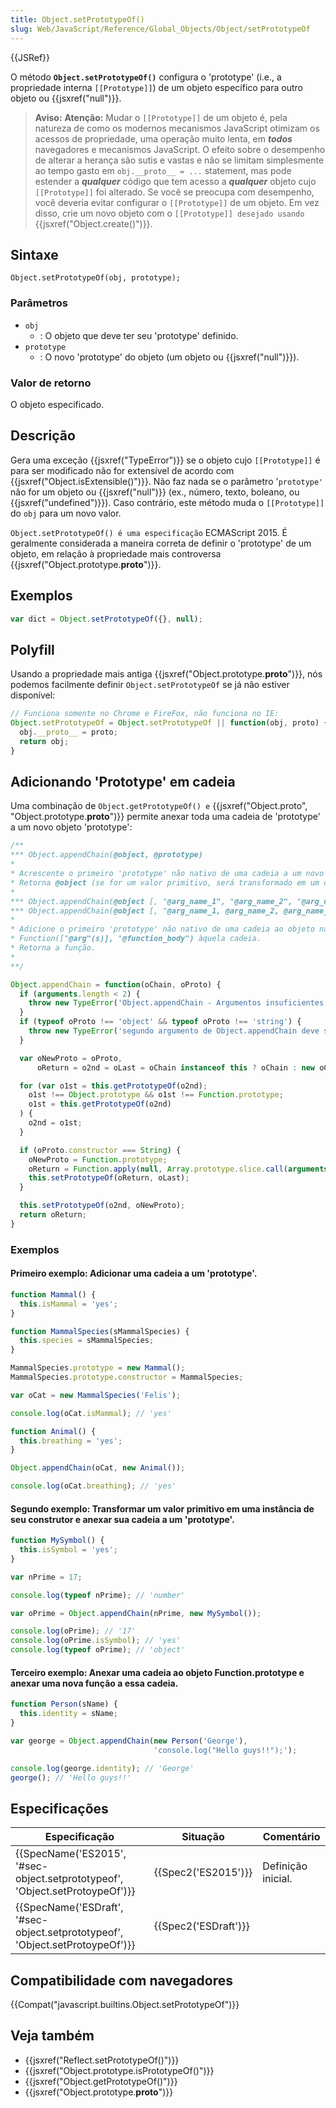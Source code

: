 ```yaml
---
title: Object.setPrototypeOf()
slug: Web/JavaScript/Reference/Global_Objects/Object/setPrototypeOf
---
```

{{JSRef}}

O método **`Object.setPrototypeOf()`** configura o 'prototype' (i.e., a propriedade interna `[[Prototype]]`) de um objeto específico para outro objeto ou {{jsxref("null")}}.

> **Aviso:** **Atenção:** Mudar o `[[Prototype]]` de um objeto é, pela natureza de como os modernos mecanismos JavaScript otimizam os acessos de propriedade, uma operação muito lenta, em **_todos_** navegadores e mecanismos JavaScript. O efeito sobre o desempenho de alterar a herança são sutis e vastas e não se limitam simplesmente ao tempo gasto em `obj.__proto__ = ...` statement, mas pode estender a **_qualquer_** código que tem acesso a **_qualquer_** objeto cujo `[[Prototype]]` foi alterado. Se você se preocupa com desempenho, você deveria evitar configurar o `[[Prototype]]` de um objeto. Em vez disso, crie um novo objeto com o `[[Prototype]] desejado usando` {{jsxref("Object.create()")}}.

## Sintaxe

```
Object.setPrototypeOf(obj, prototype);
```

### Parâmetros

- `obj`
  - : O objeto que deve ter seu 'prototype' definido.
- `prototype`
  - : O novo 'prototype' do objeto (um objeto ou {{jsxref("null")}}).

### Valor de retorno

O objeto especificado.

## Descrição

Gera uma exceção {{jsxref("TypeError")}} se o objeto cujo `[[Prototype]]` é para ser modificado não for extensível de acordo com {{jsxref("Object.isExtensible()")}}. Não faz nada se o parâmetro '`prototype'` não for um objeto ou {{jsxref("null")}} (ex., número, texto, boleano, ou {{jsxref("undefined")}}). Caso contrário, este método muda o `[[Prototype]]` do `obj` para um novo valor.

`Object.setPrototypeOf() é uma especificação` ECMAScript 2015. É geralmente considerada a maneira correta de definir o 'prototype' de um objeto, em relação à propriedade mais controversa {{jsxref("Object.prototype.__proto__")}}.

## Exemplos

```js
var dict = Object.setPrototypeOf({}, null);
```

## Polyfill

Usando a propriedade mais antiga {{jsxref("Object.prototype.__proto__")}}, nós podemos facilmente definir `Object.setPrototypeOf` se já não estiver disponível:

```js
// Funciona somente no Chrome e FireFox, não funciona no IE:
Object.setPrototypeOf = Object.setPrototypeOf || function(obj, proto) {
  obj.__proto__ = proto;
  return obj;
}
```

## Adicionando 'Prototype' em cadeia

Uma combinação de `Object.getPrototypeOf() e` {{jsxref("Object.proto", "Object.prototype.__proto__")}} permite anexar toda uma cadeia de 'prototype' a um novo objeto 'prototype':

```js
/**
*** Object.appendChain(@object, @prototype)
*
* Acrescente o primeiro 'prototype' não nativo de uma cadeia a um novo 'prototype'.
* Retorna @object (se for um valor primitivo, será transformado em um objeto).
*
*** Object.appendChain(@object [, "@arg_name_1", "@arg_name_2", "@arg_name_3", "..."], "@function_body")
*** Object.appendChain(@object [, "@arg_name_1, @arg_name_2, @arg_name_3, ..."], "@function_body")
*
* Adicione o primeiro 'prototype' não nativo de uma cadeia ao objeto nativo Function.prototype, então anexar a nova função
* Function(["@arg"(s)], "@function_body") àquela cadeia.
* Retorna a função.
*
**/

Object.appendChain = function(oChain, oProto) {
  if (arguments.length < 2) {
    throw new TypeError('Object.appendChain - Argumentos insuficientes');
  }
  if (typeof oProto !== 'object' && typeof oProto !== 'string') {
    throw new TypeError('segundo argumento de Object.appendChain deve ser um objeto ou uma string');
  }

  var oNewProto = oProto,
      oReturn = o2nd = oLast = oChain instanceof this ? oChain : new oChain.constructor(oChain);

  for (var o1st = this.getPrototypeOf(o2nd);
    o1st !== Object.prototype && o1st !== Function.prototype;
    o1st = this.getPrototypeOf(o2nd)
  ) {
    o2nd = o1st;
  }

  if (oProto.constructor === String) {
    oNewProto = Function.prototype;
    oReturn = Function.apply(null, Array.prototype.slice.call(arguments, 1));
    this.setPrototypeOf(oReturn, oLast);
  }

  this.setPrototypeOf(o2nd, oNewProto);
  return oReturn;
}
```

### Exemplos

#### Primeiro exemplo: Adicionar uma cadeia a um 'prototype'.

```js
function Mammal() {
  this.isMammal = 'yes';
}

function MammalSpecies(sMammalSpecies) {
  this.species = sMammalSpecies;
}

MammalSpecies.prototype = new Mammal();
MammalSpecies.prototype.constructor = MammalSpecies;

var oCat = new MammalSpecies('Felis');

console.log(oCat.isMammal); // 'yes'

function Animal() {
  this.breathing = 'yes';
}

Object.appendChain(oCat, new Animal());

console.log(oCat.breathing); // 'yes'
```

#### Segundo exemplo: Transformar um valor primitivo em uma instância de seu construtor e anexar sua cadeia a um 'prototype'.

```js
function MySymbol() {
  this.isSymbol = 'yes';
}

var nPrime = 17;

console.log(typeof nPrime); // 'number'

var oPrime = Object.appendChain(nPrime, new MySymbol());

console.log(oPrime); // '17'
console.log(oPrime.isSymbol); // 'yes'
console.log(typeof oPrime); // 'object'
```

#### Terceiro exemplo: Anexar uma cadeia ao objeto Function.prototype e anexar uma nova função a essa cadeia.

```js
function Person(sName) {
  this.identity = sName;
}

var george = Object.appendChain(new Person('George'),
                                'console.log("Hello guys!!");');

console.log(george.identity); // 'George'
george(); // 'Hello guys!!'
```

## Especificações

| Especificação                                                                                            | Situação                     | Comentário         |
| -------------------------------------------------------------------------------------------------------- | ---------------------------- | ------------------ |
| {{SpecName('ES2015', '#sec-object.setprototypeof', 'Object.setProtoypeOf')}}     | {{Spec2('ES2015')}}     | Definição inicial. |
| {{SpecName('ESDraft', '#sec-object.setprototypeof', 'Object.setProtoypeOf')}} | {{Spec2('ESDraft')}} |                    |

## Compatibilidade com navegadores

{{Compat("javascript.builtins.Object.setPrototypeOf")}}

## Veja também

- {{jsxref("Reflect.setPrototypeOf()")}}
- {{jsxref("Object.prototype.isPrototypeOf()")}}
- {{jsxref("Object.getPrototypeOf()")}}
- {{jsxref("Object.prototype.__proto__")}}
